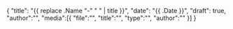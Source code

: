 {
  "title": "{{ replace .Name "-" " " | title }}",
  "date": "{{ .Date }}",
  "draft": true,
  "author":"",
  "media":[{
    "file":"",
    "title":"",
    "type":"",
    "author":""
    }]
}
